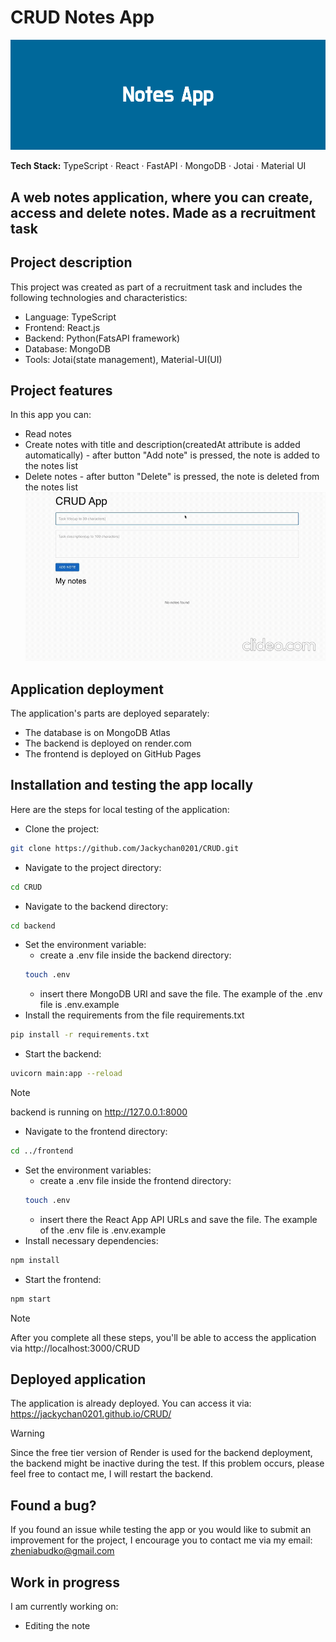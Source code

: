 # CRUD Notes App
![NotesAppLogo](/Docs/NotesApp.png)

**Tech Stack:** TypeScript · React · FastAPI · MongoDB · Jotai · Material UI

## A web notes application, where you can create, access and delete notes. Made as a recruitment task

## Project description
This project was created as part of a recruitment task and includes the following technologies and characteristics:
* Language:  TypeScript
* Frontend: React.js
* Backend: Python(FatsAPI framework)
* Database:  MongoDB
* Tools:  Jotai(state management),  Material-UI(UI)

## Project features
In this app you can:
* Read notes
* Create notes with title and description(createdAt attribute is added automatically) - after button "Add note" is pressed, the note is added to the notes list
* Delete notes - after button "Delete" is pressed, the note is deleted from the notes list
![demonstration](/Docs/demonstration.gif)

## Application deployment
The application's parts are deployed separately: 
- The database is on MongoDB Atlas 
- The backend is deployed on render.com 
- The frontend is deployed on GitHub Pages

## Installation and testing the app locally
Here are the steps for local testing of the application:
- Clone the project:
```bash
git clone https://github.com/Jackychan0201/CRUD.git
```
- Navigate to the project directory:
```bash
cd CRUD
```
- Navigate to the backend directory:
```bash
cd backend
```
- Set the environment variable:
    - create a .env file inside the backend directory:
    ```bash
    touch .env
    ```
    - insert there MongoDB URI and save the file. The example of the .env file is .env.example
- Install the requirements from the file requirements.txt
```bash
pip install -r requirements.txt
```
- Start the backend:
```bash
uvicorn main:app --reload
```
>[!NOTE]
>
>backend is running on http://127.0.0.1:8000
- Navigate to the frontend directory:
```bash
cd ../frontend
```
- Set the environment variables:
    - create a .env file inside the frontend directory:
    ```bash
    touch .env
    ```
    - insert there the React App API URLs and save the file. The example of the .env file is .env.example
- Install necessary dependencies:
```bash
npm install
```
- Start the frontend:
```bash
npm start
```
>[!NOTE]
>
>After you complete all these steps, you'll be able to access the application via http://localhost:3000/CRUD

## Deployed application
The application is already deployed. You can access it via:
https://jackychan0201.github.io/CRUD/
>[!WARNING]
>
>Since the free tier version of Render is used for the backend deployment, the backend might be inactive during the test. If this problem occurs, please feel free to contact me, I will restart the backend.

## Found a bug?
If you found an issue while testing the app or you would like to submit an improvement for the project, I encourage you to contact me via my email: zheniabudko@gmail.com

## Work in progress
I am currently working on:
- Editing the note